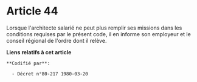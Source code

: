 # Article 44

Lorsque l'architecte salarié ne peut plus remplir ses missions dans les conditions requises par le présent code, il en
informe son employeur et le conseil régional de l'ordre dont il relève.

**Liens relatifs à cet article**

	**Codifié par**:

	  - Décret n°80-217 1980-03-20
